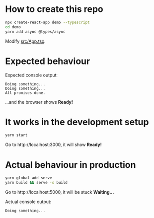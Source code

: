 # How to create this repo

```bash
npx create-react-app demo --typescript
cd demo
yarn add async @types/async
```

Modify [src/App.tsx](./src/App.tsx).

# Expected behaviour

Expected console output:

```
Doing something...
Doing something...
All promises done.
```

...and the browser shows **Ready!**

# It works in the development setup

```bash
yarn start
```

Go to http://localhost:3000, it will show **Ready!**

# Actual behaviour in production

```bash
yarn global add serve
yarn build && serve -s build
```

Go to http://localhost:5000, it will be stuck **Waiting...**

Actual console output:

```
Doing something...
```
